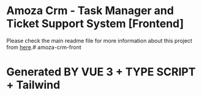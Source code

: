 # Amoza Crm - Task Manager and Ticket Support System [Frontend]

Please check the main readme file for more information about this project from <a href="https://github.com/alirayaneh/amoza-crm-front/README.md">here</a>.# amoza-crm-front

# Generated BY VUE 3 + TYPE SCRIPT + Tailwind
